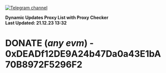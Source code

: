 [![Telegram channel](https://img.shields.io/endpoint?url=https://runkit.io/damiankrawczyk/telegram-badge/branches/master?url=https://t.me/n4z4v0d)](https://t.me/n4z4v0d) 

**Dynamic Updates Proxy List with Proxy Checker**  
**Last Updated: 21.12.23 13:32**

# DONATE (_any evm_) - 0xDEADf12DE9A24b47Da0a43E1bA70B8972F5296F2

